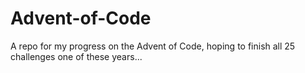 # Advent-of-Code
A repo for my progress on the Advent of Code, hoping to finish all 25 challenges one of these years...
